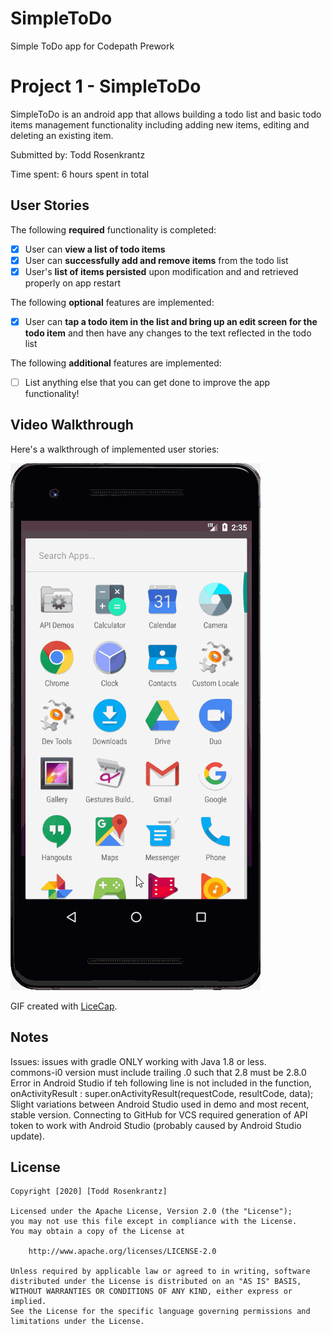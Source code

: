 # SimpleToDo
Simple ToDo app for Codepath Prework


# Project 1 - SimpleToDo

SimpleToDo is an android app that allows building a todo list and basic todo items management functionality including adding new items, editing and deleting an existing item.

Submitted by: Todd Rosenkrantz

Time spent: 6 hours spent in total

## User Stories

The following **required** functionality is completed:

* [X] User can **view a list of todo items**
* [X] User can **successfully add and remove items** from the todo list
* [X] User's **list of items persisted** upon modification and and retrieved properly on app restart

The following **optional** features are implemented:

* [X] User can **tap a todo item in the list and bring up an edit screen for the todo item** and then have any changes to the text reflected in the todo list

The following **additional** features are implemented:

* [ ] List anything else that you can get done to improve the app functionality!

## Video Walkthrough

Here's a walkthrough of implemented user stories:

<img src='SimpleToDo-Walkthrough.gif' title='Video Walkthrough' width='' alt='Video Walkthrough' />

GIF created with [LiceCap](http://www.cockos.com/licecap/).

## Notes

Issues:
    issues with gradle ONLY working with Java 1.8 or less.  
    commons-i0 version must include trailing .0 such that 2.8 must be 2.8.0
    Error in Android Studio if teh following line is not included in the function, onActivityResult :
         super.onActivityResult(requestCode, resultCode, data);
    Slight variations between Android Studio used in demo and most recent, stable version.
    Connecting to GitHub for VCS required generation of API token to work with Android Studio (probably caused by Android Studio update).

## License

    Copyright [2020] [Todd Rosenkrantz]

    Licensed under the Apache License, Version 2.0 (the "License");
    you may not use this file except in compliance with the License.
    You may obtain a copy of the License at

        http://www.apache.org/licenses/LICENSE-2.0

    Unless required by applicable law or agreed to in writing, software
    distributed under the License is distributed on an "AS IS" BASIS,
    WITHOUT WARRANTIES OR CONDITIONS OF ANY KIND, either express or implied.
    See the License for the specific language governing permissions and
    limitations under the License.
